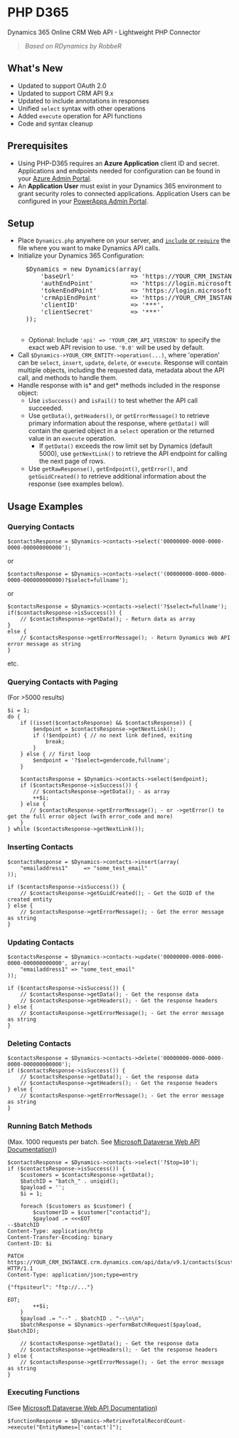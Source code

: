 # PHP D365
Dynamics 365 Online CRM Web API - Lightweight PHP Connector

> *Based on RDynamics by RobbeR*

## What's New
* Updated to support OAuth 2.0
* Updated to support CRM API 9.x
* Updated to include annotations in responses
* Unified `select` syntax with other operations
* Added `execute` operation for API functions
* Code and syntax cleanup

## Prerequisites
* Using PHP-D365 requires an **Azure Application** client ID and secret. Applications and endpoints needed for configuration can be found in your [Azure Admin Portal](https://aad.portal.azure.com/#blade/Microsoft_AAD_IAM/ActiveDirectoryMenuBlade/RegisteredApps).
* An **Application User** must exist in your Dynamics 365 environment to grant security roles to connected applications. Application Users can be configured in your [PowerApps Admin Portal](https://docs.microsoft.com/en-us/power-platform/admin/manage-application-users).

## Setup
* Place `Dynamics.php` anywhere on your server, and [`include` or `require`](https://www.w3schools.com/php/php_includes.asp) the file where you want to make Dynamics API calls.
* Initialize your Dynamics 365 Configuration:
    <pre>
    $Dynamics = new Dynamics(array(
        'baseUrl'               => 'https://YOUR_CRM_INSTANCE.crm.dynamics.com',
        'authEndPoint'          => 'https://login.microsoftonline.com/YOUR_AZURE_TENANT_GUID/oauth2/v2.0/authorize',
        'tokenEndPoint'         => 'https://login.microsoftonline.com/YOUR_AZURE_TENANT_GUID/oauth2/v2.0/token',
        'crmApiEndPoint'        => 'https://YOUR_CRM_INSTANCE.api.crm.dynamics.com/',
        'clientID'              => '***', 
        'clientSecret'          => '***'
    ));
    </pre>
    * Optional: Include `'api' => 'YOUR_CRM_API_VERSION'` to specify the exact web API revision to use. `'9.0'` will be used by default.
* Call `$Dynamics->YOUR_CRM_ENTITY->operation(...)`, where 'operation' can be `select`, `insert`, `update`, `delete`, or `execute`. Response will contain multiple objects, including the requested data, metadata about the API call, and methods to handle them.
* Handle response with is\* and get\* methods included in the response object: 
    * Use `isSuccess()` and `isFail()` to test whether the API call succeeded.
    * Use `getData()`, `getHeaders()`, or `getErrorMessage()` to retrieve primary information about the response, where `getData()` will contain the queried object in a `select` operation or the returned value in an `execute` operation.
        * If `getData()` exceeds the row limit set by Dynamics (default 5000), use `getNextLink()` to retrieve the API endpoint for calling the next page of rows.
    * Use `getRawResponse()`, `getEndpoint()`, `getError()`, and `getGuidCreated()` to retrieve additional information about the response (see examples below).

## Usage Examples

### Querying Contacts

    $contactsResponse = $Dynamics->contacts->select('00000000-0000-0000-0000-000000000000');

or

    $contactsResponse = $Dynamics->contacts->select('(00000000-0000-0000-0000-000000000000)?$select=fullname');
    
or

    $contactsResponse = $Dynamics->contacts->select('?$select=fullname');
    if($contactsResponse->isSuccess()) {
        // $contactsResponse->getData(); - Return data as array
    }
    else {
        // $contactsResponse->getErrorMessage(); - Return Dynamics Web API error message as string
    }
    
etc.

### Querying Contacts with Paging
(For >5000 results)

    $i = 1;
    do {
        if ((isset($contactsResponse) && $contactsResponse)) {
            $endpoint = $contactsResponse->getNextLink();
            if (!$endpoint) { // no next link defined, exiting
                break;
            }
        } else { // first loop
            $endpoint = '?$select=gendercode,fullname';
        }

        $contactsResponse = $Dynamics->contacts->select($endpoint);
        if ($contactsResponse->isSuccess()) {
            // $contactsResponse->getData(); - as array
            ++$i;
        } else {
           // $contactsResponse->getErrorMessage(); - or ->getError() to get the full error object (with error_code and more)
        }
    } while ($contactsResponse->getNextLink());

### Inserting Contacts

    $contactsResponse = $Dynamics->contacts->insert(array(
        "emailaddress1"     => "some_test_email"
    ));

    if ($contactsResponse->isSuccess()) {
        // $contactsResponse->getGuidCreated(); - Get the GUID of the created entity
    } else {
        // $contactsResponse->getErrorMessage(); - Get the error message as string
    }

### Updating Contacts

    $contactsResponse = $Dynamics->contacts->update('00000000-0000-0000-0000-000000000000', array(
        "emailaddress1" => "some_test_email"
    ));

    if ($contactsResponse->isSuccess()) {
        // $contactsResponse->getData(); - Get the response data
        // $contactsResponse->getHeaders(); - Get the response headers
    } else {
        // $contactsResponse->getErrorMessage(); - Get the error message as string
    }

### Deleting Contacts

    $contactsResponse = $Dynamics->contacts->delete('00000000-0000-0000-0000-000000000000');
    if ($contactsResponse->isSuccess()) {
        // $contactsResponse->getData(); - Get the response data
        // $contactsResponse->getHeaders(); - Get the response headers
    } else {
        // $contactsResponse->getErrorMessage(); - Get the error message as string
    }

### Running Batch Methods 
(Max. 1000 requests per batch. See [Microsoft Dataverse Web API Documentation](https://learn.microsoft.com/en-us/power-apps/developer/data-platform/webapi/execute-batch-operations-using-web-api))) 

    $contactsResponse = $Dynamics->contacts->select('?$top=10');
    if ($contactsResponse->isSuccess()) {
        $customers = $contactsResponse->getData();
        $batchID = "batch_" . uniqid();
        $payload = '';
        $i = 1;

        foreach ($customers as $customer) {
            $customerID = $customer["contactid"];
            $payload .= <<<EOT
    --$batchID
    Content-Type: application/http
    Content-Transfer-Encoding: binary
    Content-ID: $i

    PATCH https://YOUR_CRM_INSTANCE.crm.dynamics.com/api/data/v9.1/contacts($customerID) HTTP/1.1
    Content-Type: application/json;type=entry

    {"ftpsiteurl": "ftp://..."}

    EOT;
            ++$i;
        }
        $payload .= "--" . $batchID . "--\n\n";
        $batchResponse = $Dynamics->performBatchRequest($payload, $batchID);

        // $contactsResponse->getData(); - Get the response data
        // $contactsResponse->getHeaders(); - Get the response headers
    } else {
        // $contactsResponse->getErrorMessage(); - Get the error message as string
    }

### Executing Functions
(See [Microsoft Dataverse Web API Documentation](https://learn.microsoft.com/en-us/power-apps/developer/data-platform/webapi/reference/functions?view=dataverse-latest))

    $functionResponse = $Dynamics->RetrieveTotalRecordCount->execute("EntityNames=['contact']");
